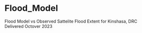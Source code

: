# Flood_Model
Flood Model vs Observed Sattelite Flood Extent for Kinshasa, DRC
Delivered Octover 2023
